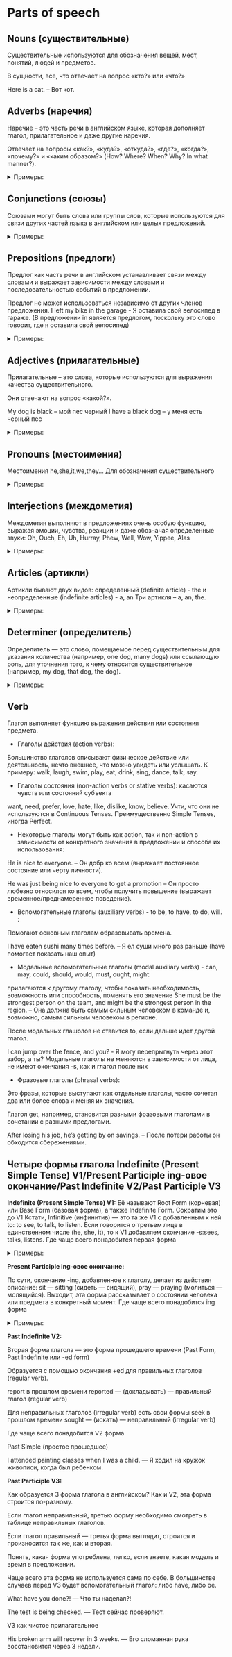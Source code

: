 # Parts of speech


## Nouns (существительные)	

Существительные используются для обозначения вещей, мест, понятий, людей и предметов.

В сущности, все, что отвечает на вопрос «кто?» или «что?»

Here is a cat. – Вот кот.


## Adverbs (наречия)

Наречие – это часть речи в английском языке, которая дополняет глагол, прилагательное и даже другие наречия.

Отвечает на вопросы «как?», «куда?», «откуда?», «где?», «когда?», «почему?» и «каким образом?» (How? Where? When? Why? In what manner?).

<details>
<summary>Примеры:</summary>

I entered the room quietly – Я тихо вошел в комнату

- Времени (time adverbs) - now, then, today, tomorrow, tonight, yesterday, etc.:

Говорят нам о том, когда именно что-то происходит

I’d prefer to leave early. – Я предпочел бы уйти раньше.

- Места (place adverbs) - behind, below, downward, everywhere, forward, etc.:

Указывают на то, где именно что-то происходит или где что-то находится

There was somebody standing nearby. – Рядом кто-то стоял.

- Способа действия (manner adverbs):

Такие наречия часто образуются от прилагательных с добавлением -ly: slowly, quickly, sadly, softly, etc.

Рассказывают, как именно что-то происходит или делается.

She spoke very loudly. We could all hear what she was saying. – Она говорила очень громко. Мы все слышали, что она сказала.

- Степени (degree adverbs) - really, too, very, strongly, highly, incredibly, etc. :

Выражают степени качеств, свойств, состояний, условий и отношений

She was quite surprised they came. – Она была очень удивлена, что они пришли.

- Частоты (frequency adverbs) - often, seldom, rarely, every now and then, hardly ever, sometimes, etc.:

Употребляются в предложении для предоставления информации о периодичности

Nick always plays tennis in the evening. – Ник всегда играет в теннис вечером.

- Уверенности (adverbs of certainty) - definitely, probably maybe, certainly undoubtedly, clearly, etc.:

Описывают, насколько мы уверены в чем-то

Undoubtedly, he is the best player of all time. – Несомненно, он самый лучший игрок всех времен.

- Связующие (linking adverbs) - then, however, etc.:

Указывают на связь между двумя пунктами или предложениями (например, последовательность во времени, причина и следствие, контраст)

We talked until the early hours and consequently I overslept the next morning – Мы разговаривали до раннего утра, и
поэтому на следующее утро я проспал (результатом поздней ночи является то, что я заснул на следующее утро).

</details>

 
## Conjunctions (союзы)


Союзами могут быть слова или группы слов, которые используются для связи других частей языка в английском или целых предложений.

<details>
<summary>Примеры:</summary>

- Сочинительные союзы (coordinating conjunctions) - for, and, nor, but, or, yet, so:

Для связи элементов, которые грамматически равноправны: двух слов, двух словосочетаний или двух независимых предложений.


She usually studies in the library or at a cafe. – Обычно она занимается в библиотеке или кафе.

- Подчинительные союзы (subordinating conjunctions) - because, if, although, since, until, while:
Подчинительный союз используется для ввода зависимого, то есть подчинительного предложения.

I went to school without eating breakfast because I woke up late this morning. – Я пошел в школу, не позавтракав, потому что сегодня утром проснулся поздно.

- Парные союзы (correlative conjunctions) - either … or, neither … nor, not only … but also, both … and:
Такие союзы всегда идут в паре и используются для объединения грамматически равноправных элементов в предложении.
She planned to collect data by either using an online survey or conducting phone interviews. –
Она планировала собрать данные либо с помощью онлайн-опроса, либо через проведение телефонных интервью.
</details>


## Prepositions (предлоги)

Предлог как часть речи в английском устанавливает связи между словами и выражает зависимости между словами и последовательностью событий в предложении.

Предлог не может использоваться независимо от других членов предложения.
I left my bike in the garage - Я оставила свой велосипед в гараже. (В предложении in
является предлогом, поскольку это слово говорит, где я оставила свой велосипед)

<details>
<summary>Примеры:</summary>
- Предлоги времени (prepositions of time) - on, at, in, from, to, for, since, ago, before, till/until, by, etc.:
Показывают, когда что-нибудь происходит
We will meet on Friday. – Мы встретимся в пятницу.

- Предлоги места (prepositions of place) - beside, between, from, in front of, under, within, etc.:
Указывают на место или положение чего-либо
He was waiting in front of the office. – Он ждал перед офисом.

- Предлоги направления (prepositions of direction) - to, toward, etc. :
Используются для обозначения направления, в котором что-то двигается
When did Sylvia return from London? – Когда Сильвия вернулась из Лондона?

- Предлоги пространственного отношения (prepositions of spatial relationship) - across, against, among, etc.:
Обозначают движение объекта от источника к источнику

We spent the evening walking around the lake. – Мы провели вечер, ходя вокруг озера.

- фразы с предлогами (prepositional phrase) - for a change, at once, with the help of, etc.:
сочетание предлога и существительного

The medicines you asked for are out of stock. – Лекарств, о которых вы спрашивали, нет в наличии.
</details>


## Adjectives (прилагательные)


Прилагательные – это слова, которые используются для выражения качества существительного.

Они отвечают на вопрос «какой?».

My dog is black – мой пес черный
I have a black dog – у меня есть черный пес

<details>
<summary>Примеры:</summary>
- Качественные прилагательные (qualitative adjectives) имеют степени сравнения:
Positive Forms (положительная), Comparative Forms(сравнительная) and Superlative Forms(превосходная степень)
slow (медленный) -> slower (медленнее) -> slowest (самый медленный).
Описывают качественные характеристики существ: funny, dark, fair, silky, long.

- Количественные прилагательные (numeral adjectives)
Заменяют существительное, указывая на количество или численность.
Это может быть численное значение или порядковый номер, например:
much, first, one, small, few, some, any, whole, little, all, several, two, ten, twenty, seventh, etc.
I have sufficient money for shopping. – У меня достаточно денег на покупки.

- Притяжательные прилагательные (possessive adjectives)
чтобы обозначить владение чем-либо.
К примеру: my, your, his, her, their, its, whose, etc.
My mother is a doctor. – Моя мама врач.

- Вопросительные прилагательные(interrogative adjectives)
для замены существительного или местоимения путем постановки вопроса.
А именно: whose, what and which.
Whose superpowers would you most like to have? – Чьи сверхспособности вы хотели бы иметь больше всего?

- Указательные прилагательные(demonstrative adjectives)
для описания положения предмета в пространстве или времени.
This, that, these и those являются указательными прилагательными.
I remember that day like it was yesterday – Я помню тот день, как будто это было вчера

- Сложные прилагательные (compound adjectives)
Состоят из двух или более прилагательных, сочетающихся вместе.
curly-haired (кудрявый), dissent-minded (инакомыслящий), happy-go-lucky (беззаботный) и т.д.
We live in one of the highest-taxed states in the country. – Мы живем в одном из самых налогооблагаемых штатов страны.
</details>


## Pronouns (местоимения)


Местоимения he,she,it,we,they... Для обозначения существительного

<details>
<summary>Примеры:</summary>
- Личные (personal): I, you, we, they, he, she, it.
We looked for seashells at the beach. – Мы искали ракушки на пляже.

- Притяжательные (possessive): mine, yours, ours, theirs, his, hers, its.
The white car is mine. – Белая машина моя.

- Возвратные (reflexive): myself, yourself, yourselves, herself, himself, itself, themselves, ourselves.
He injured himself playing football. – Он тривмировал себя во время игры в футбол.

- Указательные (demonstrative): this, that, those, these.
This is a new computer. – Это новый компьютер.

- Вопросительные (interrogative): who, what, which, whose, whom.
What did he say to you? – Что он сказал тебе?

- Определительные (defining): every, all, each, everybody, everyone, both, either, other, another, anybody.
Everyone was shocked by the sudden announcement. – Все были в шоке от внезапного заявления.

- Неопределенные и отрицательные (indefinite and negative): some, any, no, none, one, many, much, little, few, neither, nobody, nothing, somebody, someone, something.
None of us knows the answer. – Никто из нас не знает ответа.

- Взаимные (reciprocal): each other, one another.
The members of the board congratulated one another on a successful quarter. – Члены правления поздравили друг друга с успешным кварталом.
</details>


## Interjections (междометия)

Междометия выполняют в предложениях очень особую функцию, выражая эмоции, чувства, реакции и даже обозначая определенные звуки: Oh, Ouch, Eh, Uh, Hurray, Phew, Well, Wow, Yippee, Alas

<details>
<summary>Примеры:</summary>
Yippee! Tomorrow is a holiday. - Ура! Завтра праздник.

Eh! I didn’t quite get it. Can you please repeat it? - Эээ! Я не совсем понял. Вы можете повторить это?

Wow! Your new bike is amazing. - Ого! Твой новый велосипед потрясающий.!

Well, what you just did was wonderful. - Что ж, то, что ты только что сделал, было великолепно.

Uh! I don’t think I want to be a part of this. - Ой! Я не думаю, что хочу быть частью этого.

Phew! That was an extremely long presentation. - Фух! Это была очень длинная презентация.

Ouch! You stepped on my toes. - Ой! Ты наступил мне на пальцы.

Hurray! We finally cleared the test. - Ура! Наконец-то мы сдали тест.

Hey! Look out for the car. - Эй! Следите за машиной.

Alas! That was so unfortunate. - К несчастью! Это было так досадно.
</details>


## Articles (артикли)

Артикли бывают двух видов: определенный (definite article) - the и неопределенные (indefinite articles) - a, an
Три артикля – a, an, the.

<details>
<summary>Примеры:</summary>
- Определенный артикль the

Используется для обозначения чего-либо конкретного, выделенного или уникального.
The также ставится перед существительными во множественном числе и для обозначения высшей степени сравнения.
Кроме того, его можно использовать перед сборными существительными, национальностями, музыкальными инструментами, учреждениями и титулами, названиями.

The Sun sets in the west. – Солнце садится на западе. (Солнце и запад – уникальны в своем роде)

I took a dog from a shelter. The dog turned out to be very kind. – Я взяла собаку из приюта. Пес оказался очень хорошим.

(перед вторым упоминанием о собаке ставим the, ведь речь идет о конкретной собаке)

Have you ever played the guitar? – Ты когда-нибудь играл на гитаре? (гитара – музыкальный инструмент)

- Неопределенные артикли a, an

Используются для обозначения предметов или лиц, которые упоминаются впервые и не являются уникальными.
Артикль an употребляется перед существительным в единственном числе, начинающимся с гласного звука.
Артикль a – перед существительным в единственном числе, начинающимся с согласного звука.

My father is a doctor. – Мой отец врач. (первое упоминание о профессии, к тому же папа – не единственный врач в мире)

I have always dreamed of a small house. – Я всегда мечтала о маленьком доме. (подразумевается просто воображаемый дом, а не какой-то конкретный)
</details>


## Determiner (определитель)

Определитель — это слово, помещаемое перед существительным для указания количества (например, one dog, many dogs)
или ссылающую роль, для уточнения того, к чему относится существительное (например, my dog, that dog, the dog).

<details>
<summary>Примеры:</summary>
Все определители могут быть классифицированы как один из следующих:

- Article (a/an, the)

Where’s the newspaper? - Где газета? (ссылающийся)

It’s on the sofa. - Она на диване.

Have you seen my MP3 player anywhere?. - Ты где-нибудь видел мой MP3-плеер? (ссылающийся)

Yes. It’s on the kitchen table. -Да. Он на кухонном столе.

- Указательное местоимение this, that, these, those

- Притяжательный падеж my, your, his, her, its, our, their

- many, much, more, most, some

Five people were arrested during an anti-war demonstration in London today. - Пять человек были арестованы сегодня во время антивоенной демонстрации в Лондоне.
 
(количество) There are some letters here for you. - Здесь для вас несколько писем. (количество)
</details>

## Verb

Глагол выполняет функцию выражения действия или состояния предмета.


- Глаголы действия (action verbs):

Большинство глаголов описывают физическое действие или деятельность, нечто внешнее, что можно увидеть или услышать.
К примеру: walk, laugh, swim, play, eat, drink, sing, dance, talk, say.

- Глаголы состояния (non-action verbs or stative verbs): касаются чувств или состояний субъекта

want, need, prefer, love, hate, like, dislike, know, believe.
Учти, что они не используются в Continuous Tenses. Преимущественно Simple Tenses, иногда Perfect.

- Некоторые глаголы могут быть как action, так и non-action в зависимости от конкретного значения в предложении и способа их использования:

He is nice to everyone. – Он добр ко всем (выражает постоянное состояние или черту личности).

He was just being nice to everyone to get a promotion – Он просто любезно относился ко всем, чтобы получить повышение (выражает временное/преднамеренное поведение).

- Вспомогательные глаголы (auxiliary verbs) - to be, to have, to do, will. :

Помогают основным глаголам образовывать времена.

I have eaten sushi many times before. – Я ел суши много раз раньше (have помогает показать наш опыт)

- Модальные вспомогательные глаголы (modal auxiliary verbs) - can, may, could, should, would, must, ought, might:

прилагаются к другому глаголу, чтобы показать необходимость, возможность или способность, поменять его значение
She must be the strongest person on the team, and might be the strongest person in the region. –
Она должна быть самым сильным человеком в команде и, возможно, самым сильным человеком в регионе.

После модальных глашолов не ставится to, если дальше идет другой глагол.

I can jump over the fence, and you? - Я могу перепрыгнуть через этот забор, а ты?
Модальные глаголы не меняются в зависимости от лица, не имеют окончания -s, как и глагол после них

- Фразовые глаголы (phrasal verbs):

Это фразы, которые выступают как отдельные глаголы, часто сочетая два или более слова и меняя их значения.

Глагол get, например, становится разными фразовыми глаголами в сочетании с разными предлогами.

After losing his job, he’s getting by on savings. – После потери работы он обходится сбережениями.


## Четыре формы глагола Indefinite (Present Simple Tense) V1/Present Participle ing-овое окончание/Past Indefinite V2/Past Participle V3

**Indefinite (Present Simple Tense) V1:**
Её называют Root Form (корневая) или Base Form (базовая форма), а также Indefinite Form. Сократим это до V1
Кстати, Infinitive (инфинитив) — это та же V1 с добавленным к ней to: to see, to talk, to listen.
Если говорится о третьем лице в единственном числе (he, she, it), то к V1 добавляем окончание -s:sees, talks, listens.
Где чаще всего понадобится первая форма

<details>
<summary>Примеры:</summary>
- Present Simple (Простое настоящее время):

I walk downtown every Monday. – Я гуляю в центре каждый понедельник.

- После других глаголов:

Когда два глагола взаимосвязаны смыслом (хочу спать, начинаю есть, пытаюсь больше ходить), второй глагол используется в Infinitive, то есть to + root form:

He tries to be a good father. – Он пытается быть хорошим отцом.

We wanted to see him off, but he refused. – Мы хотели его провести, но он отказался.

I will have to come there again. – Мне придется прийти туда снова.

- Принеси-подай:

Это называется Imperative Mood.

Buy some milk at the shop. – Купи немного молока в магазине.

Bring me that money, Jackie. – Принеси мне те деньги, Джеки.

Cover me! – Прикрой меня!

Watch out! – Берегись!

- Построение других времен:

Base Form используется для построения вопросов и отрицаний прошедшего времени, для образования будущего времени (will + v1):

Did you do the task? – Ты сделал задание?

I didn’t recognize him. – Я его не узнал.

Yeah, I will come for sure. – Да, точно приеду
</details>

**Present Participle ing-овое окончание:**

По сути, окончание -ing, добавленное к глаголу, делает из действия описание: sit — sitting (сидеть — сидящий), pray — praying (молиться — молящийся).
Выходит, эта форма рассказывает о состоянии человека или предмета в конкретный момент. Где чаще всего понадобится ing форма

<details>
<summary>Примеры:</summary>
- Времена Continuous:

Continuous — «продолжительный». Времена этой группы говорят о том, что человек в середине процесса.

Present Continious (настоящее продолжительное): действие совершается прямо сейчас; в данный период времени что-то происходит, но ожидается, что это изменится

I am making a report. – Я делаю отчет.

Past Continiuos (прошедшее продолжительное). Действие происходило в определенный момент или период в прошлом и уже завершилось

I was already sleeping at 11 PM and I couldn’t hear the ringtone. – Я уже спал в 11 вечера и не слышал звонок.

Future Continuous (будущее продолжительное). Человек в известном будущем (определенный момент или целый период) будет в середине процесса.

Will we be waiting for you the whole day? – Мы целый день тебя ждать будем?

Есть ряд слов, которые не ставятся в форму -ing в продолжительных временах. По большей части, это глаголы, которые говорят о чувствах (эмоциональных и физических), формах мышления, состояниях.

Самые употребляемые из них: like ((мне) нравится), love (любить), prefer (предпочитать), want (хотеть), feel (чувствовать), smell (пахнуть), see (видеть), taste (быть на вкус), hear (слышать), agree (соглашаться), mean (иметь в виду, значить), promise (обещать), understand (понимать), believe (верить), remember (помнить), know (знать), need (нуждаться, нужно), think (в значении считать, верить, иметь мнение).

- Описание:

Present Participle можно использовать как прилагательное, то есть описывать людей или предметы с помощью этой формы.

I saw a crying girl – Я увидел плачущую девушку

- Я видел, как…:

I saw Mike walking his dog yesterday. – Я видел, как Майк выгуливал собаку вчера.

- Gerund:

Комбинация глагола и -ing также может создать из действия существительное и меняет вопрос к этому слову с что делать на что.

Это называется Gerund (герундий), его путают с Present Participle (который по природе как прилагательное).

run — running (бегать — бег), wash up — washing up (мыть посуду — мытье посуды)

Acting is better than thinking. — Действовать лучше, чем раздумывать.

I adore having parties! — Обожаю устраивать вечеринки!
</details>


**Past Indefinite V2:**

Вторая форма глагола — это форма прошедшего времени (Past Form, Past Indefinite или -ed form)

Образуется с помощью окончания +ed для правильных глаголов (regular verb).

report в прошлом времени reported — (докладывать) — правильный глагол (regular verb)

Для неправильных глаголов (irregular verb) есть свои формы seek в прошлом времени sought — (искать) — неправильный (irregular verb)

Где чаще всего понадобится V2 форма

Past Simple (простое прошедшее)

I attended painting classes when I was a child. — Я ходил на кружок живописи, когда был ребенком.


**Past Participle V3:**

Как образуется 3 форма глагола в английском? Как и V2, эта форма строится по-разному.

Если глагол неправильный, третью форму необходимо смотреть в таблице неправильных глаголов.

Если глагол правильный — третья форма выглядит, строится и произносится так же, как и вторая.

Понять, какая форма употреблена, легко, если знаете, какая модель и время в предложении.

Чаще всего эта форма не используется сама по себе. В большинстве случаев перед V3 будет вспомогательный глагол: либо have, либо be.

What have you done?! — Что ты наделал?!

The test is being checked. — Тест сейчас проверяют.

V3 как чистое прилагательное

His broken arm will recover in 3 weeks. — Его сломанная рука восстановится через 3 недели.























